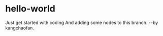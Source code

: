 # hello-world
Just get started with coding
And adding some nodes to this branch.  --by kangchaofan.

